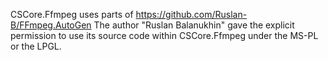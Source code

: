 ﻿CSCore.Ffmpeg uses parts of https://github.com/Ruslan-B/FFmpeg.AutoGen
The author "Ruslan Balanukhin" gave the explicit permission to use its source code
within CSCore.Ffmpeg under the MS-PL or the LPGL.